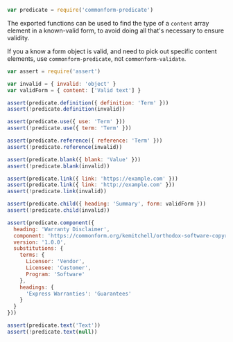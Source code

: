 ```javascript
var predicate = require('commonform-predicate')
```

The exported functions can be used to find the type of a `content` array element in a known-valid form, to avoid doing all that's necessary to ensure validity.

If you a know a form object is valid, and need to pick out specific content elements, use `commonform-predicate`, not `commonform-validate`.

```javascript
var assert = require('assert')

var invalid = { invalid: 'object' }
var validForm = { content: ['Valid text'] }

assert(predicate.definition({ definition: 'Term' }))
assert(!predicate.definition(invalid))

assert(predicate.use({ use: 'Term' }))
assert(!predicate.use({ term: 'Term' }))

assert(predicate.reference({ reference: 'Term' }))
assert(!predicate.reference(invalid))

assert(predicate.blank({ blank: 'Value' }))
assert(!predicate.blank(invalid))

assert(predicate.link({ link: 'https://example.com' }))
assert(predicate.link({ link: 'http://example.com' }))
assert(!predicate.link(invalid))

assert(predicate.child({ heading: 'Summary', form: validForm }))
assert(!predicate.child(invalid))

assert(predicate.component({
  heading: 'Warranty Disclaimer',
  component: 'https://commonform.org/kemitchell/orthodox-software-copyright-license',
  version: '1.0.0',
  substitutions: {
    terms: {
      Licensor: 'Vendor',
      Licensee: 'Customer',
      Program: 'Software'
    },
    headings: {
      'Express Warranties': 'Guarantees'
    }
  }
}))

assert(predicate.text('Text'))
assert(!predicate.text(null))
```
